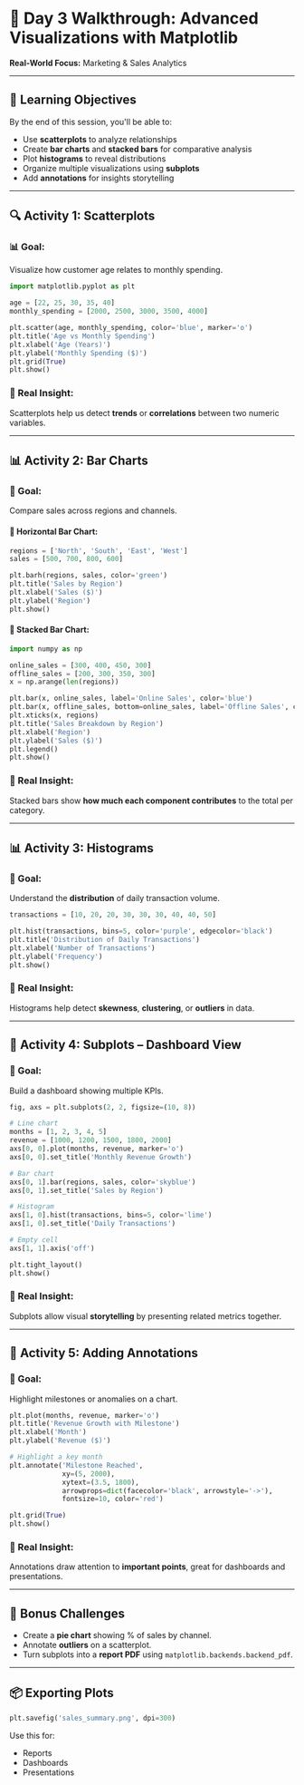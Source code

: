 
# 🎯 **Day 3 Walkthrough: Advanced Visualizations with Matplotlib**

**Real-World Focus:** Marketing & Sales Analytics

---

## 📌 Learning Objectives

By the end of this session, you'll be able to:

* Use **scatterplots** to analyze relationships
* Create **bar charts** and **stacked bars** for comparative analysis
* Plot **histograms** to reveal distributions
* Organize multiple visualizations using **subplots**
* Add **annotations** for insights storytelling

---

## 🔍 **Activity 1: Scatterplots**

### 📊 Goal:

Visualize how customer age relates to monthly spending.

```python
import matplotlib.pyplot as plt

age = [22, 25, 30, 35, 40]
monthly_spending = [2000, 2500, 3000, 3500, 4000]

plt.scatter(age, monthly_spending, color='blue', marker='o')
plt.title('Age vs Monthly Spending')
plt.xlabel('Age (Years)')
plt.ylabel('Monthly Spending ($)')
plt.grid(True)
plt.show()
```

### 🧠 Real Insight:

Scatterplots help us detect **trends** or **correlations** between two numeric variables.

---

## 📊 **Activity 2: Bar Charts**

### 🎯 Goal:

Compare sales across regions and channels.

#### 📌 Horizontal Bar Chart:

```python
regions = ['North', 'South', 'East', 'West']
sales = [500, 700, 800, 600]

plt.barh(regions, sales, color='green')
plt.title('Sales by Region')
plt.xlabel('Sales ($)')
plt.ylabel('Region')
plt.show()
```

#### 📌 Stacked Bar Chart:

```python
import numpy as np

online_sales = [300, 400, 450, 300]
offline_sales = [200, 300, 350, 300]
x = np.arange(len(regions))

plt.bar(x, online_sales, label='Online Sales', color='blue')
plt.bar(x, offline_sales, bottom=online_sales, label='Offline Sales', color='orange')
plt.xticks(x, regions)
plt.title('Sales Breakdown by Region')
plt.xlabel('Region')
plt.ylabel('Sales ($)')
plt.legend()
plt.show()
```

### 📌 Real Insight:

Stacked bars show **how much each component contributes** to the total per category.

---

## 📊 **Activity 3: Histograms**

### 🎯 Goal:

Understand the **distribution** of daily transaction volume.

```python
transactions = [10, 20, 20, 30, 30, 30, 40, 40, 50]

plt.hist(transactions, bins=5, color='purple', edgecolor='black')
plt.title('Distribution of Daily Transactions')
plt.xlabel('Number of Transactions')
plt.ylabel('Frequency')
plt.show()
```

### 📌 Real Insight:

Histograms help detect **skewness**, **clustering**, or **outliers** in data.

---

## 🧱 **Activity 4: Subplots – Dashboard View**

### 🎯 Goal:

Build a dashboard showing multiple KPIs.

```python
fig, axs = plt.subplots(2, 2, figsize=(10, 8))

# Line chart
months = [1, 2, 3, 4, 5]
revenue = [1000, 1200, 1500, 1800, 2000]
axs[0, 0].plot(months, revenue, marker='o')
axs[0, 0].set_title('Monthly Revenue Growth')

# Bar chart
axs[0, 1].bar(regions, sales, color='skyblue')
axs[0, 1].set_title('Sales by Region')

# Histogram
axs[1, 0].hist(transactions, bins=5, color='lime')
axs[1, 0].set_title('Daily Transactions')

# Empty cell
axs[1, 1].axis('off')

plt.tight_layout()
plt.show()
```

### 📌 Real Insight:

Subplots allow visual **storytelling** by presenting related metrics together.

---

## 📝 **Activity 5: Adding Annotations**

### 🎯 Goal:

Highlight milestones or anomalies on a chart.

```python
plt.plot(months, revenue, marker='o')
plt.title('Revenue Growth with Milestone')
plt.xlabel('Month')
plt.ylabel('Revenue ($)')

# Highlight a key month
plt.annotate('Milestone Reached', 
             xy=(5, 2000), 
             xytext=(3.5, 1800),
             arrowprops=dict(facecolor='black', arrowstyle='->'),
             fontsize=10, color='red')

plt.grid(True)
plt.show()
```

### 📌 Real Insight:

Annotations draw attention to **important points**, great for dashboards and presentations.

---

## 🔁 Bonus Challenges

* Create a **pie chart** showing % of sales by channel.
* Annotate **outliers** on a scatterplot.
* Turn subplots into a **report PDF** using `matplotlib.backends.backend_pdf`.

---

## 📦 Exporting Plots

```python
plt.savefig('sales_summary.png', dpi=300)
```

Use this for:

* Reports
* Dashboards
* Presentations

